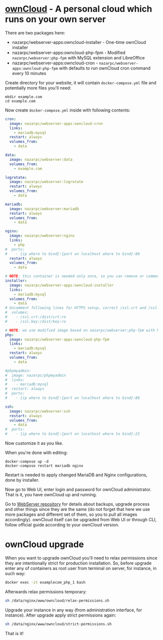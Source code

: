 # [ownCloud](https://owncloud.org/) - A personal cloud which runs on your own server

There are two packages here:
* nazarpc/webserver-apps:owncloud-installer - One-time ownCloud installer
* nazarpc/webserver-apps:owncloud-php-fpm - Modified `nazarpc/webserver:php-fpm` with MySQL extension and LibreOffice
* nazarpc/webserver-apps:owncloud-cron - `nazarpc/webserver-apps:owncloud-php-fpm` with defaults to run ownCloud cron command every 10 minutes

Create directory for your website, it will contain `docker-compose.yml` file and potentially more files you'll need:
```
mkdir example.com
cd example.com
```

Now create `docker-compose.yml` inside with following contents:

```yml
cron:
  image: nazarpc/webserver-apps:owncloud-cron
  links:
    - mariadb:mysql
  restart: always
  volumes_from:
    - data

data:
  image: nazarpc/webserver:data
  volumes_from:
    - example.com

logrotate:
  image: nazarpc/webserver:logrotate
  restart: always
  volumes_from:
    - data

mariadb:
  image: nazarpc/webserver:mariadb
  restart: always
  volumes_from:
    - data

nginx:
  image: nazarpc/webserver:nginx
  links:
    - php
#  ports:
#    - {ip where to bind}:{port on localhost where to bind}:80
  restart: always
  volumes_from:
    - data

# NOTE: this container is needed only once, so you can remove or comment-out it after installation
installer:
  image: nazarpc/webserver-apps:owncloud-installer
  links:
    - mariadb:mysql
  volumes_from:
    - data
# Uncomment following lines for HTTPS setup, correct /ssl.crt and /ssl.key accordingly to your full paths to SSL/TLS certificates on host
#  volumes:
#    - /ssl.crt:/dist/crt:ro
#    - /ssl.key:/dist/key:ro

# NOTE: we use modified image based on nazarpc/webserver:php-fpm with MySQL extension and LibreOffice pre-installed
php:
  image: nazarpc/webserver-apps:owncloud-php-fpm
  links:
    - mariadb:mysql
  restart: always
  volumes_from:
    - data

#phpmyadmin:
#  image: nazarpc/phpmyadmin
#  links:
#    - mariadb:mysql
#  restart: always
#  ports:
#    - {ip where to bind}:{port on localhost where to bind}:80

ssh:
  image: nazarpc/webserver:ssh
  restart: always
  volumes_from:
    - data
#  ports:
#    - {ip where to bind}:{port on localhost where to bind}:22
```

Now customize it as you like.

When you're done with editing:
```
docker-compose up -d
docker-compose restart mariadb nginx
```

Restart is needed to apply changed MariaDB and Nginx configurations, done by installer.

Now go to Web UI, enter login and password for ownCloud administrator.
That is it, you have ownCloud up and running.

Go to [WebServer repository](https://github.com/nazar-pc/docker-webserver) for details about backups, upgrade process and other things since they are the same (do not forget that here we use more packages and different set of them, so you to pull all images accordingly).
ownCloud itself can be upgraded from Web UI or through CLI, follow official guide according to your ownCloud version.

# ownCloud upgrade
When you want to upgrade ownCloud you'll need to relax permissions since they are intentionally strict for production installation.
So, before upgrade enter any of containers as root user from terminal on server, for instance, in such way:
```bash
docker exec -it examplecom_php_1 bash
```

Afterwards relax permissions temporary:
```bash
sh /data/nginx/www/owncloud/relax-permissions.sh
```

Upgrade your instance in any way (from administration interface, for instance).
After upgrade apply strict permissions again:
```bash
sh /data/nginx/www/owncloud/strict-permissions.sh
```

That is it!
